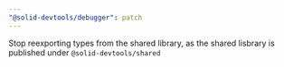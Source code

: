```yaml
---
"@solid-devtools/debugger": patch
---
```


Stop reexporting types from the shared library, as the shared lisbrary is published under `@solid-devtools/shared`
